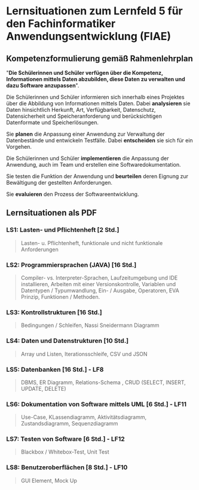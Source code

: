 # Lernsituationen zum Lernfeld 5 für den Fachinformatiker Anwendungsentwicklung (FIAE)

## Kompetenzformulierung gemäß Rahmenlehrplan

"**Die Schülerinnen und Schüler verfügen über die Kompetenz, Informationen mittels
Daten abzubilden, diese Daten zu verwalten und dazu Software anzupassen**".

Die Schülerinnen und Schüler informieren sich innerhalb eines Projektes über die Abbildung
von Informationen mittels Daten. Dabei **analysieren** sie Daten hinsichtlich Herkunft, Art,
Verfügbarkeit, Datenschutz, Datensicherheit und Speicheranforderung und berücksichtigen
Datenformate und Speicherlösungen.

Sie **planen** die Anpassung einer Anwendung zur Verwaltung der Datenbestände und entwickeln Testfälle. Dabei **entscheiden** sie sich für ein Vorgehen.

Die Schülerinnen und Schüler **implementieren** die Anpassung der Anwendung, auch im
Team und erstellen eine Softwaredokumentation.

Sie testen die Funktion der Anwendung und **beurteilen** deren Eignung zur Bewältigung der
gestellten Anforderungen.

Sie **evaluieren** den Prozess der Softwareentwicklung.

## Lernsituationen als PDF

### LS1: Lasten- und Pflichtenheft [2 Std.]

> Lasten- u. Pflichtenheft, funktionale und nicht funktionale Anforderungen

### LS2: Programmiersprachen (JAVA) [16 Std.]

> Compiler- vs. Interpreter-Sprachen, Laufzeitumgebung und IDE installieren, Arbeiten mit einer Versionskontrolle, Variablen und Datentypen / Typumwandlung, Ein- / Ausgabe, Operatoren, EVA Prinzip,  Funktionen / Methoden.

### LS3: Kontrollstrukturen [16 Std.]

> Bedingungen / Schleifen, Nassi Sneidermann Diagramm

### LS4: Daten und Datenstrukturen [10 Std.]

> Array und Listen, Iterationsschleife, CSV und JSON

### LS5: Datenbanken [16 Std.] - LF8

> DBMS, ER Diagramm, Relations-Schema , CRUD (SELECT, INSERT, UPDATE, DELETE)

### LS6: Dokumentation von Software mittels UML [6 Std.] - LF11

> Use-Case, KLassendiagramm, Aktivitätsdiagramm, Zustandsdiagramm, Sequenzdiagramm

### LS7: Testen von Software [6 Std.] - LF12

> Blackbox / Whitebox-Test, Unit Test

### LS8: Benutzeroberflächen [8 Std.] - LF10

> GUI Element, Mock Up

